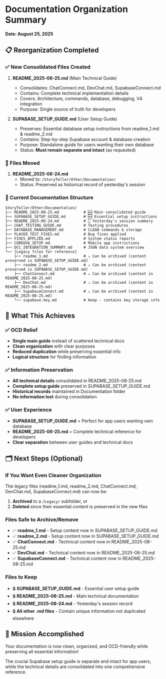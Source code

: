 # Documentation Organization Summary
**Date: August 25, 2025**

## 📋 Reorganization Completed

### ✅ New Consolidated Files Created

1. **README_2025-08-25.md** (Main Technical Guide)
   - Consolidates: ChatConnect.md, DevChat.md, SupabaseConnect.md  
   - Contains: Complete technical implementation details
   - Covers: Architecture, commands, database, debugging, V4 integration
   - Purpose: Single source of truth for developers

2. **SUPABASE_SETUP_GUIDE.md** (User Setup Guide)
   - Preserves: Essential database setup instructions from readme_1.md & readme_2.md
   - Contains: Step-by-step Supabase account & database creation
   - Purpose: Standalone guide for users wanting their own database
   - Status: **Must remain separate and intact** (as requested)

### 📁 Files Moved

1. **README_2025-08-24.md** 
   - Moved to: `/StoryTeller/Other/Documentation/`
   - Status: Preserved as historical record of yesterday's session

### 📂 Current Documentation Structure

```
StoryTeller/Other/Documentation/
├── README_2025-08-25.md           # 🆕 Main consolidated guide
├── SUPABASE_SETUP_GUIDE.md        # 🆕 Essential setup instructions  
├── README_2025-08-24.md           # 📄 Yesterday's session summary
├── CHAT_TESTING_GUIDE.md          # Testing procedures
├── DATABASE_MANAGEMENT.md         # CLEAN commands & storage
├── PLAYER_TEST_FIXES.md           # Bug fixes applied
├── FIXES_APPLIED.md               # System status reports
├── CORDOVA_SETUP.md               # Mobile app instructions
├── DCC_INTEGRATION_SUMMARY.md     # JSON data system overview
└── [Legacy files for reference]
    ├── readme_1.md                # ⚠️ Can be archived (content preserved in SUPABASE_SETUP_GUIDE.md)
    ├── readme_2.md                # ⚠️ Can be archived (content preserved in SUPABASE_SETUP_GUIDE.md)  
    ├── ChatConnect.md             # ⚠️ Can be archived (content in README_2025-08-25.md)
    ├── DevChat.md                 # ⚠️ Can be archived (content in README_2025-08-25.md)
    ├── SupabaseConnect.md         # ⚠️ Can be archived (content in README_2025-08-25.md)
    └── supabase.key.md            # Keep - contains key storage info
```

## 🎯 What This Achieves

### ✅ OCD Relief
- **Single main guide** instead of scattered technical docs
- **Clean organization** with clear purposes
- **Reduced duplication** while preserving essential info
- **Logical structure** for finding information

### ✅ Information Preservation
- **All technical details** consolidated in README_2025-08-25.md
- **Complete setup guide** preserved in SUPABASE_SETUP_GUIDE.md
- **Historical records** maintained in Documentation folder
- **No information lost** during consolidation

### ✅ User Experience
- **SUPABASE_SETUP_GUIDE.md** = Perfect for app users wanting own database
- **README_2025-08-25.md** = Complete technical reference for developers
- **Clear separation** between user guides and technical docs

## 🗂️ Next Steps (Optional)

### If You Want Even Cleaner Organization
The legacy files (readme_1.md, readme_2.md, ChatConnect.md, DevChat.md, SupabaseConnect.md) can now be:
1. **Archived** to a `/Legacy/` subfolder, or
2. **Deleted** since their essential content is preserved in the new files

### Files Safe to Archive/Remove
- ✅ **readme_1.md** - Setup content now in SUPABASE_SETUP_GUIDE.md
- ✅ **readme_2.md** - Setup content now in SUPABASE_SETUP_GUIDE.md  
- ✅ **ChatConnect.md** - Technical content now in README_2025-08-25.md
- ✅ **DevChat.md** - Technical content now in README_2025-08-25.md
- ✅ **SupabaseConnect.md** - Technical content now in README_2025-08-25.md

### Files to Keep
- 🔒 **SUPABASE_SETUP_GUIDE.md** - Essential user setup guide
- 🔒 **README_2025-08-25.md** - Main technical documentation
- 🔒 **README_2025-08-24.md** - Yesterday's session record
- 🔒 **All other .md files** - Contain unique information not duplicated elsewhere

## 🎉 Mission Accomplished

Your documentation is now clean, organized, and OCD-friendly while preserving all essential information! 

The crucial Supabase setup guide is separate and intact for app users, while the technical details are consolidated into one comprehensive reference.
